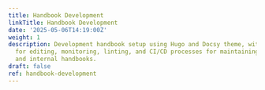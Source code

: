 ```yaml
---
title: Handbook Development
linkTitle: Handbook Development
date: '2025-05-06T14:19:00Z'
weight: 1
description: Development handbook setup using Hugo and Docsy theme, with guidelines
  for editing, monitoring, linting, and CI/CD processes for maintaining both public
  and internal handbooks.
draft: false
ref: handbook-development
---
```


